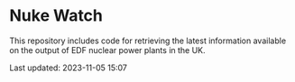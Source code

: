 # Nuke Watch

This repository includes code for retrieving the latest information available on the output of EDF nuclear power plants in the UK.

Last updated: 2023-11-05 15:07